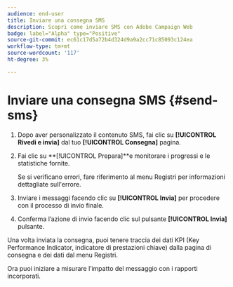 ```yaml
---
audience: end-user
title: Inviare una consegna SMS
description: Scopri come inviare SMS con Adobe Campaign Web
badge: label="Alpha" type="Positive"
source-git-commit: ec61c17d5a72b4d324d9a9a2cc71c85093c124ea
workflow-type: tm+mt
source-wordcount: '117'
ht-degree: 3%

---
```


# Inviare una consegna SMS {#send-sms}

1. Dopo aver personalizzato il contenuto SMS, fai clic su **[!UICONTROL Rivedi e invia]** dal tuo **[!UICONTROL Consegna]** pagina.

1. Fai clic su **[!UICONTROL Prepara]**e monitorare i progressi e le statistiche fornite.

   Se si verificano errori, fare riferimento al menu Registri per informazioni dettagliate sull&#39;errore.

1. Inviare i messaggi facendo clic su **[!UICONTROL Invia]** per procedere con il processo di invio finale.

1. Conferma l’azione di invio facendo clic sul pulsante **[!UICONTROL Invia]** pulsante.

Una volta inviata la consegna, puoi tenere traccia dei dati KPI (Key Performance Indicator, indicatore di prestazioni chiave) dalla pagina di consegna e dei dati dal menu Registri.

Ora puoi iniziare a misurare l’impatto del messaggio con i rapporti incorporati.




